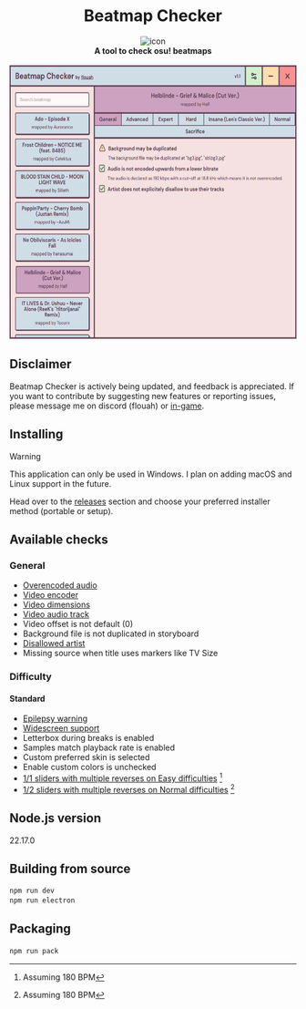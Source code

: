 <div align="center">
  <h1>Beatmap Checker</h1>
	<img src="electron/assets/icon.ico" loading="eager" width="128" height="128" alt="icon"/>
	<br>
	<b>A tool to check osu! beatmaps</b>
	<br>
	<br>
	<img src="src/assets/beatmap_checker.png" loading="eager" width="640" height="480" alt="app"/>
</div>

## Disclaimer

Beatmap Checker is actively being updated, and feedback is appreciated. If you want to contribute by suggesting new features or reporting issues, please message me on discord (flouah) or [in-game](https://osu.ppy.sh/community/chat?sendto=8030129).

## Installing

> [!WARNING]
> This application can only be used in Windows. I plan on adding macOS and Linux support in the future.

Head over to the [releases](https://github.com/flouah4/osu-beatmap-checker/releases) section and choose your preferred installer method (portable or setup).

## Available checks

### General

- [Overencoded audio](https://osu.ppy.sh/wiki/en/Ranking_criteria#:~:text=not%20be%20encoded%20upwards%20from%20a%20lower%20bitrate%20or%20sampling%20rate)
- [Video encoder](https://osu.ppy.sh/wiki/en/Ranking_criteria#video-and-background:~:text=A%20video%20must%20be%20encoded%20in%20H.264)
- [Video dimensions](https://osu.ppy.sh/wiki/en/Ranking_criteria#video-and-background:~:text=A%20video%27s%20dimensions%20must%20not%20exceed%20a%20width%20of%201280%20and%20a%20height%20of%20720%20pixels)
- [Video audio track](https://osu.ppy.sh/wiki/en/Ranking_criteria#video-and-background:~:text=A%20video%27s%20audio%20track%20must%20be%20removed%20from%20the%20video%20file)
- Video offset is not default (0)
- Background file is not duplicated in storyboard
- [Disallowed artist](https://osu.ppy.sh/wiki/en/Rules/Content_usage_permissions#:~:text=Featured%20Artist%20listing.-,Disallowed,-Artist)
- Missing source when title uses markers like TV Size

### Difficulty

#### Standard

- [Epilepsy warning](https://osu.ppy.sh/wiki/en/Ranking_criteria#video-and-background:~:text=Difficulties%20that%20contain%20repetitive%20strobes%2C%20pulsing%20images%2C%20or%20rapid%20changes%20in%20contrast%2C%20brightness%20or%20colour%20in%20the%20storyboard%20or%20video%20must%20use%20an%20epilepsy%20warning)
- [Widescreen support](https://osu.ppy.sh/wiki/en/Ranking_criteria#video-and-background:~:text=The%20Widescreen%20support%20setting%20should%20be%20turned%20on%20if%20the%20difficulty%20contains%20a%20widescreen%20storyboard)
- Letterbox during breaks is enabled
- Samples match playback rate is enabled
- Custom preferred skin is selected
- Enable custom colors is unchecked
- [1/1 sliders with multiple reverses on Easy difficulties](https://osu.ppy.sh/wiki/en/Ranking_criteria/osu%21#easy:~:text=Avoid%201/1%20sliders%20with%20multiple%20reverses) [^1]
- [1/2 sliders with multiple reverses on Normal difficulties](https://osu.ppy.sh/wiki/en/Ranking_criteria/osu%21#easy:~:text=Avoid%201/2%20sliders%20with%20multiple%20reverses) [^1]

[^1]: Assuming 180 BPM

## Node.js version

22.17.0

## Building from source

```bash
npm run dev
npm run electron
```

## Packaging

```bash
npm run pack
```